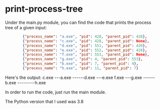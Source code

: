 # print-process-tree
Under the main.py module, you can find the code that prints the process tree of a given input:
```json
        {"process_name": "a.exe", "pid": 420, "parent_pid": 428},
        {"process_name": "c.exe", "pid": 428, "parent_pid": None},
        {"process_name": "d.exe", "pid": 551, "parent_pid": 420},
        {"process_name": "e.exe", "pid": 552, "parent_pid": 428},
        {"process_name": "f.exe", "pid": 553, "parent_pid": None},
        {"process_name": "g.exe", "pid": 4, "parent_pid": 553},
        {"process_name": "b.exe", "pid": 7, "parent_pid": 4},
        {"process_name": "h.exe", "pid": 11, "parent_pid": 7}
```
Here's the output:
c.exe
---a.exe
------d.exe
---e.exe
f.exe
---g.exe
------b.exe
---------h.exe

In order to run the code, just run the main module.

The Python version that I used was 3.8
